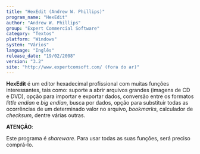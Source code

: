 ```yaml
---
title: "HexEdit (Andrew W. Phillips)"
program_name: "HexEdit"
author: "Andrew W. Phillips"
group: "Expert Commercial Software"
category: "Textos"
platform: "Windows"
system: "Vários"
language: "Inglês"
release_date: "19/02/2008"
version: "3.2"
site: "http://www.expertcomsoft.com/ (fora do ar)"
---
```

<b>HexEdit</b> é um editor hexadecimal profissional com muitas funções interessantes, tais como: suporte a abrir arquivos grandes (imagens de CD e DVD), opção para importar e exportar dados, conversão entre os formatos <i>little endian</i> e <i>big endian</i>, busca por dados, opção para substituir todas as ocorrências de um determinado valor no arquivo, <i>bookmarks</i>, calculador de <i>checksum</i>, dentre várias outras.

<b>ATENÇÃO</b>:

Este programa é <i>shareware</i>. Para usar todas as suas funções, será preciso comprá-lo.
